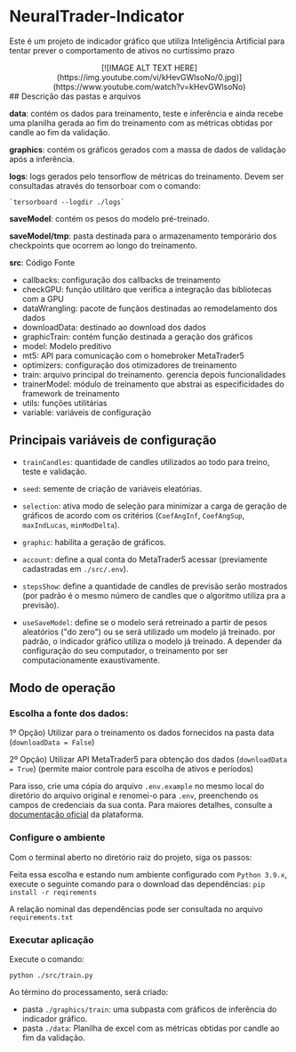 ﻿# NeuralTrader-Indicator

Este é um projeto de indicador gráfico que utiliza Inteligência Artificial para tentar prever o comportamento de ativos no curtíssimo prazo
<div align="center">
[![IMAGE ALT TEXT HERE](https://img.youtube.com/vi/kHevGWlsoNo/0.jpg)](https://www.youtube.com/watch?v=kHevGWlsoNo)
</div>
## Descrição das pastas e arquivos

**data**: contém os dados para treinamento, teste e inferência e ainda recebe uma planilha gerada ao fim do treinamento com as métricas obtidas por candle ao fim da validação.

**graphics**: contém os gráficos gerados com a massa de dados de validação após a inferência.

**logs**: logs gerados pelo tensorflow de métricas do treinamento. Devem ser consultadas através do tensorboar com o comando:

    `tersorboard --logdir ./logs`

**saveModel**: contém os pesos do modelo pré-treinado.

**saveModel/tmp**: pasta destinada para o armazenamento temporário dos checkpoints que ocorrem ao longo do treinamento.

**src**: Código Fonte

- callbacks: configuração dos callbacks de treinamento
- checkGPU: função utilitáro que verifica a integração das bibliotecas com a GPU
- dataWrangling: pacote de funçãos destinadas ao remodelamento dos dados
- downloadData: destinado ao download dos dados
- graphicTrain: contém função destinada a geração dos gráficos
- model: Modelo preditivo
- mt5: API para comunicação com o homebroker MetaTrader5
- optimizers: configuração dos otimizadores de treinamento
- train: arquivo principal do treinamento. gerencia depois funcionalidades
- trainerModel: módulo de treinamento que abstrai as especificidades do framework de treinamento
- utils: funções utilitárias
- variable: variáveis de configuração

## Principais variáveis de configuração
- `trainCandles`: quantidade de candles utilizados ao todo para treino, teste e validação.

- `seed`: semente de criação de variáveis eleatórias.

- `selection`: ativa modo de seleção para minimizar a carga de geração de gráficos de acordo com os critérios (`CoefAngInf`, `CoefAngSup`, `maxIndLucas`, `minModDelta`).

- `graphic`: habilita a geração de gráficos.

- `account`: define a qual conta do MetaTrader5 acessar (previamente cadastradas em `./src/.env`).

- `stepsShow`: define a quantidade de candles de previsão serão mostrados (por padrão é o mesmo número de candles que o algoritmo utiliza pra a previsão).

- `useSaveModel`: define se o modelo será retreinado a partir de pesos aleatórios ("do zero") ou se será utilizado um modelo já treinado. por padrão, o indicador gráfico utiliza o modelo já treinado. A depender da configuração do seu computador, o treinamento por ser computacionamente exaustivamente.


## Modo de operação

### Escolha a fonte dos dados:

1º Opção)
Utilizar para o treinamento os dados fornecidos na pasta data (`downloadData = False`)

2º Opção)
Utilizar API MetaTrader5 para obtenção dos dados (`downloadData = True`) (permite maior controle para escolha de ativos e períodos)

Para isso, crie uma cópia do arquivo `.env.example` no mesmo local do diretório do arquivo original e renomei-o para `.env`, preenchendo os campos de credenciais da sua conta. Para maiores detalhes, consulte a [documentação oficial](https://www.mql5.com/pt/docs) da plataforma.


### Configure o ambiente
Com o terminal aberto no diretório raiz do projeto, siga os passos:

Feita essa escolha e estando num ambiente configurado com `Python 3.9.x`, execute o seguinte comando para o download das dependências:
`pip install -r reqirements`

A relação nominal das dependências pode ser consultada no arquivo `requirements.txt`

### Executar aplicação

Execute o comando:

`python ./src/train.py`

Ao término do processamento, será criado:

- pasta `./graphics/train`: uma subpasta com gráficos de inferência do indicador gráfico.
- pasta `./data`: Planilha de excel com as métricas obtidas por candle ao fim da validação.

